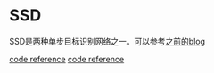 # SSD

SSD是两种单步目标识别网络之一。可以参考[之前的blog](https://meteorcollector.github.io/2024/03/cv-paper-2/)

[code reference](https://zhuanlan.zhihu.com/p/79854543)
[code reference](https://github.com/amdegroot/ssd.pytorch/tree/master)